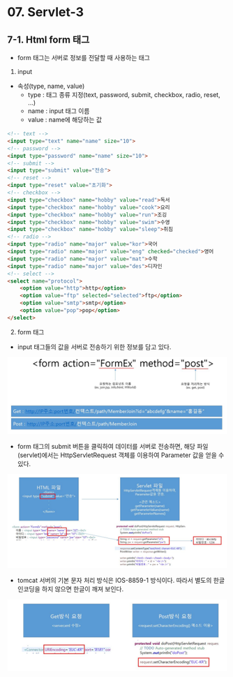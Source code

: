 # 07. Servlet-3

## 7-1. Html form 태그

* form 태그는 서버로 정보를 전달할 때 사용하는 태그

1. input

- 속성(type, name, value)
  - type : 태그 종류 지정(text, password, submit, checkbox, radio, reset, ...)
  - name : input 태그 이름
  - value : name에 해당하는 값

```html
<!-- text -->
<input type="text" name="name" size="10">
<!-- password -->
<input type="password" name="name" size="10">
<!-- submit -->
<input type="submit" value="전송">
<!-- reset -->
<input type="reset" value="초기화">
<!-- checkbox -->
<input type="checkbox" name="hobby" value="read">독서
<input type="checkbox" name="hobby" value="cook">요리
<input type="checkbox" name="hobby" value="run">조깅
<input type="checkbox" name="hobby" value="swim">수영
<input type="checkbox" name="hobby" value="sleep">취침
<!-- radio -->
<input type="radio" name="major" value="kor">국어
<input type="radio" name="major" value="eng" checked="checked">영어
<input type="radio" name="major" value="mat">수학
<input type="radio" name="major" value="des">디자인
<!-- select -->
<select name="protocol">
    <option value="http">http</option>
    <option value="ftp" selected="selected">ftp</option>
    <option value="smtp">smtp</option>
    <option value="pop">pop</option>
</select>
```

2. form 태그

- input 태그들의 값을 서버로 전송하기 위한 정보를 담고 있다.

![7-1_java](./img/7-1_java.JPG)

- form 태그의 submit 버튼을 클릭하여 데이터를 서버로 전송하면, 해당 파일(servlet)에서는 HttpServletRequest 객체를 이용하여 Parameter 값을 얻을 수 있다.

![7-2_java](./img/7-2_java.JPG)

- tomcat 서버의 기본 문자 처리 방식은 IOS-8859-1 방식이다. 따라서 별도의 한글 인코딩을 하지 않으면 한글이 깨져 보인다.

![7-3_java](./img/7-3_java.JPG)

